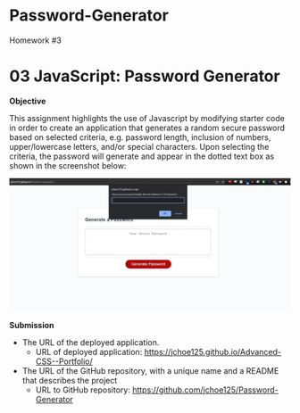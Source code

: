 # Password-Generator
Homework #3
# 03 JavaScript: Password Generator

**Objective**

This assignment highlights the use of Javascript by modifying starter code in order to create an application that generates a random secure password based on selected criteria, e.g. password length, inclusion of numbers, upper/lowercase letters, and/or special characters. Upon selecting the criteria, the password will generate and appear in the dotted text box as shown in the screenshot below:

![website screenshot](https://github.com/jchoe125/Password-Generator/blob/main/Images/PasswordGenerator%20Img.JPG)


**Submission**
* The URL of the deployed application.
  * URL of deployed application: https://jchoe125.github.io/Advanced-CSS--Portfolio/
* The URL of the GitHub repository, with a unique name and a README that describes the project
  * URL to GitHub repository: https://github.com/jchoe125/Password-Generator